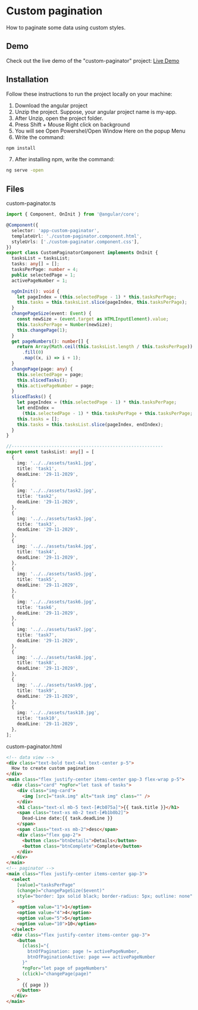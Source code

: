# Custom pagination

How to paginate some data using custom styles.

## Demo

Check out the live demo of the "custom-paginator" project: [Live Demo](https://abdosakregy.github.io/custom-paginator-angular/)

## Installation

Follow these instructions to run the project locally on your machine:

1. Download the angular project
2. Unzip the project. Suppose, your angular project name is my-app.
3. After Unzip, open the project folder.
4. Press Shift + Mouse Right click on background
5. You will see Open Powershel/Open Window Here on the popup Menu
6. Write the command:
```bash
npm install
```
7. After installing npm, write the command:
```bash
ng serve -open
```

## Files
custom-paginator.ts
```typescript
import { Component, OnInit } from '@angular/core';

@Component({
  selector: 'app-custom-paginator',
  templateUrl: './custom-paginator.component.html',
  styleUrls: ['./custom-paginator.component.css'],
})
export class CustomPaginatorComponent implements OnInit {
  tasksList = tasksList;
  tasks: any[] = [];
  tasksPerPage: number = 4;
  public selectedPage = 1;
  activePageNumber = 1;

  ngOnInit(): void {
    let pageIndex = (this.selectedPage - 1) * this.tasksPerPage;
    this.tasks = this.tasksList.slice(pageIndex, this.tasksPerPage);
  }
  changePageSize(event: Event) {
    const newSize = (event.target as HTMLInputElement).value;
    this.tasksPerPage = Number(newSize);
    this.changePage(1);
  }
  get pageNumbers(): number[] {
    return Array(Math.ceil(this.tasksList.length / this.tasksPerPage))
      .fill(0)
      .map((x, i) => i + 1);
  }
  changePage(page: any) {
    this.selectedPage = page;
    this.slicedTasks();
    this.activePageNumber = page;
  }
  slicedTasks() {
    let pageIndex = (this.selectedPage - 1) * this.tasksPerPage;
    let endIndex =
      (this.selectedPage - 1) * this.tasksPerPage + this.tasksPerPage;
    this.tasks = [];
    this.tasks = this.tasksList.slice(pageIndex, endIndex);
  }
}

//---------------------------------------------------------
export const tasksList: any[] = [
  {
    img: '../../assets/task1.jpg',
    title: 'task1',
    deadLine: '29-11-2029',
  },
  {
    img: '../../assets/task2.jpg',
    title: 'task2',
    deadLine: '29-11-2029',
  },
  {
    img: '../../assets/task3.jpg',
    title: 'task3',
    deadLine: '29-11-2029',
  },
  {
    img: '../../assets/task4.jpg',
    title: 'task4',
    deadLine: '29-11-2029',
  },
  {
    img: '../../assets/task5.jpg',
    title: 'task5',
    deadLine: '29-11-2029',
  },
  {
    img: '../../assets/task6.jpg',
    title: 'task6',
    deadLine: '29-11-2029',
  },
  {
    img: '../../assets/task7.jpg',
    title: 'task7',
    deadLine: '29-11-2029',
  },
  {
    img: '../../assets/task8.jpg',
    title: 'task8',
    deadLine: '29-11-2029',
  },
  {
    img: '../../assets/task9.jpg',
    title: 'task9',
    deadLine: '29-11-2029',
  },
  {
    img: '../../assets/task10.jpg',
    title: 'task10',
    deadLine: '29-11-2029',
  },
];

```
custom-paginator.html
```html
<!-- data view -->
<div class="text-bold text-4xl text-center p-5">
  How to create custom pagination
</div>
<main class="flex justify-center items-center gap-3 flex-wrap p-5">
  <div class="card" *ngFor="let task of tasks">
    <div class="img-card">
      <img [src]="task.img" alt="task img" class="" />
    </div>
    <h1 class="text-xl mb-5 text-[#cb075a]">{{ task.title }}</h1>
    <span class="text-xs mb-2 text-[#b1b0b2]">
      Dead-Line date:{{ task.deadLine }}
    </span>
    <span class="text-xs mb-2">desc</span>
    <div class="flex gap-2">
      <button class="btnDetails">Details</button>
      <button class="btnComplete">Complete</button>
    </div>
  </div>
</main>
<!-- paginator -->
<main class="flex justify-center items-center gap-3">
  <select
    [value]="tasksPerPage"
    (change)="changePageSize($event)"
    style="border: 1px solid black; border-radius: 5px; outline: none"
  >
    <option value="1">1</option>
    <option value="4">4</option>
    <option value="5">5</option>
    <option value="10">10</option>
  </select>
  <div class="flex justify-center items-center gap-3">
    <button
      [class]="{
        btnOfPagination: page != activePageNumber,
        btnOfPaginationActive: page === activePageNumber
      }"
      *ngFor="let page of pageNumbers"
      (click)="changePage(page)"
    >
      {{ page }}
    </button>
  </div>
</main>
```

